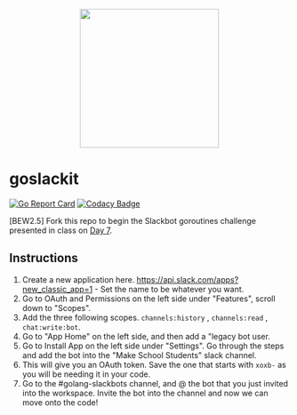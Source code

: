 <p align="center">
  <img src="gopher-typing.gif" height="250">
</p>

# goslackit

[![Go Report Card](https://goreportcard.com/badge/github.com/droxey/goslackit)](https://goreportcard.com/report/github.com/droxey/goslackit) [![Codacy Badge](https://api.codacy.com/project/badge/Grade/7ed40f9f3ecf46709879d5fbac28fd9b)](https://www.codacy.com/app/droxey/goslackit?utm_source=github.com&amp;utm_medium=referral&amp;utm_content=droxey/goslackit&amp;utm_campaign=Badge_Grade)

[BEW2.5] Fork this repo to begin the Slackbot goroutines challenge presented in class on [Day 7](https://github.com/Make-School-Courses/BEW-2.5-Strongly-Typed-Ecosystems/blob/master/Lessons/Lesson07.md).

## Instructions

1. Create a new application here. https://api.slack.com/apps?new_classic_app=1 - Set the name to be whatever you want.
1. Go to OAuth and Permissions on the left side under "Features", scroll down to "Scopes".
1. Add the three following scopes. `channels:history` , `channels:read` , `chat:write:bot`. 
1. Go to "App Home" on the left side, and then add a "legacy bot user.
1. Go to Install App on the left side under "Settings". Go through the steps and add the bot into the "Make School Students" slack channel.
1. This will give you an OAuth token. Save the one that starts with `xoxb-` as you will be needing it in your code.
1. Go to the #golang-slackbots channel, and @ the bot that you just invited into the workspace. Invite the bot into the channel and now we can move onto the code!
